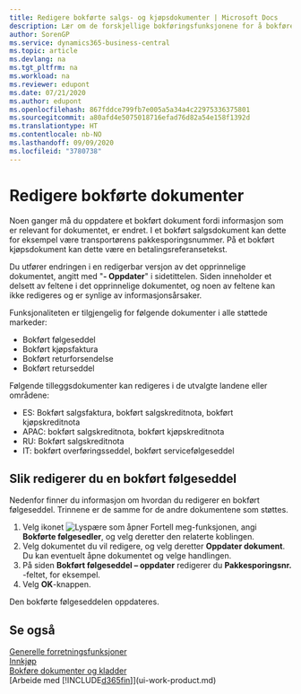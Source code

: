 ```yaml
---
title: Redigere bokførte salgs- og kjøpsdokumenter | Microsoft Docs
description: Lær om de forskjellige bokføringsfunksjonene for å bokføre kjøpsdokumenter og hvordan du kan oppdatere bokførte dokumenter.
author: SorenGP
ms.service: dynamics365-business-central
ms.topic: article
ms.devlang: na
ms.tgt_pltfrm: na
ms.workload: na
ms.reviewer: edupont
ms.date: 07/21/2020
ms.author: edupont
ms.openlocfilehash: 867fddce799fb7e005a5a34a4c22975336375801
ms.sourcegitcommit: a80afd4e5075018716efad76d82a54e158f1392d
ms.translationtype: HT
ms.contentlocale: nb-NO
ms.lasthandoff: 09/09/2020
ms.locfileid: "3780738"
---
```

# <a name="edit-posted-documents"></a>Redigere bokførte dokumenter

Noen ganger må du oppdatere et bokført dokument fordi informasjon som er relevant for dokumentet, er endret. I et bokført salgsdokument kan dette for eksempel være transportørens pakkesporingsnummer. På et bokført kjøpsdokument kan dette være en betalingsreferansetekst.

Du utfører endringen i en redigerbar versjon av det opprinnelige dokumentet, angitt med "**- Oppdater**" i sidetittelen. Siden inneholder et delsett av feltene i det opprinnelige dokumentet, og noen av feltene kan ikke redigeres og er synlige av informasjonsårsaker.

Funksjonaliteten er tilgjengelig for følgende dokumenter i alle støttede markeder:

- Bokført følgeseddel
- Bokført kjøpsfaktura
- Bokført returforsendelse
- Bokført returseddel

Følgende tilleggsdokumenter kan redigeres i de utvalgte landene eller områdene:

- ES: Bokført salgsfaktura, bokført salgskreditnota, bokført kjøpskreditnota
- APAC: bokført salgskreditnota, bokført kjøpskreditnota
- RU: Bokført salgskreditnota
- IT: bokført overføringsseddel, bokført servicefølgeseddel

## <a name="to-edit-a-posted-sales-shipment"></a>Slik redigerer du en bokført følgeseddel

Nedenfor finner du informasjon om hvordan du redigerer en bokført følgeseddel. Trinnene er de samme for de andre dokumentene som støttes.

1. Velg ikonet ![Lyspære som åpner Fortell meg-funksjonen](media/ui-search/search_small.png "Fortell hva du vil gjøre"), angi **Bokførte følgesedler**, og velg deretter den relaterte koblingen.
2. Velg dokumentet du vil redigere, og velg deretter **Oppdater dokument**. Du kan eventuelt åpne dokumentet og velge handlingen.
3. På siden **Bokført følgeseddel – oppdater** redigerer du **Pakkesporingsnr.** -feltet, for eksempel.
4. Velg **OK**-knappen.

Den bokførte følgeseddelen oppdateres.

## <a name="see-also"></a>Se også

[Generelle forretningsfunksjoner](ui-across-business-areas.md)  
[Innkjøp](purchasing-manage-purchasing.md)  
[Bokføre dokumenter og kladder](ui-post-documents-journals.md)  
[Arbeide med [!INCLUDE[d365fin](includes/d365fin_md.md)]](ui-work-product.md)  
